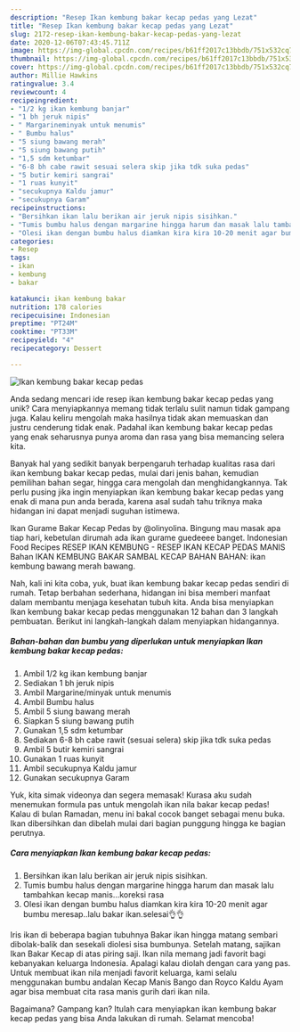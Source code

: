 ```yaml
---
description: "Resep Ikan kembung bakar kecap pedas yang Lezat"
title: "Resep Ikan kembung bakar kecap pedas yang Lezat"
slug: 2172-resep-ikan-kembung-bakar-kecap-pedas-yang-lezat
date: 2020-12-06T07:43:45.711Z
image: https://img-global.cpcdn.com/recipes/b61ff2017c13bbdb/751x532cq70/ikan-kembung-bakar-kecap-pedas-foto-resep-utama.jpg
thumbnail: https://img-global.cpcdn.com/recipes/b61ff2017c13bbdb/751x532cq70/ikan-kembung-bakar-kecap-pedas-foto-resep-utama.jpg
cover: https://img-global.cpcdn.com/recipes/b61ff2017c13bbdb/751x532cq70/ikan-kembung-bakar-kecap-pedas-foto-resep-utama.jpg
author: Millie Hawkins
ratingvalue: 3.4
reviewcount: 4
recipeingredient:
- "1/2 kg ikan kembung banjar"
- "1 bh jeruk nipis"
- " Margarineminyak untuk menumis"
- " Bumbu halus"
- "5 siung bawang merah"
- "5 siung bawang putih"
- "1,5 sdm ketumbar"
- "6-8 bh cabe rawit sesuai selera skip jika tdk suka pedas"
- "5 butir kemiri sangrai"
- "1 ruas kunyit"
- "secukupnya Kaldu jamur"
- "secukupnya Garam"
recipeinstructions:
- "Bersihkan ikan lalu berikan air jeruk nipis sisihkan."
- "Tumis bumbu halus dengan margarine hingga harum dan masak lalu tambahkan kecap manis...koreksi rasa"
- "Olesi ikan dengan bumbu halus diamkan kira kira 10-20 menit agar bumbu meresap..lalu bakar ikan.selesai👌👌"
categories:
- Resep
tags:
- ikan
- kembung
- bakar

katakunci: ikan kembung bakar 
nutrition: 178 calories
recipecuisine: Indonesian
preptime: "PT24M"
cooktime: "PT33M"
recipeyield: "4"
recipecategory: Dessert

---
```



![Ikan kembung bakar kecap pedas](https://img-global.cpcdn.com/recipes/b61ff2017c13bbdb/751x532cq70/ikan-kembung-bakar-kecap-pedas-foto-resep-utama.jpg)

Anda sedang mencari ide resep ikan kembung bakar kecap pedas yang unik? Cara menyiapkannya memang tidak terlalu sulit namun tidak gampang juga. Kalau keliru mengolah maka hasilnya tidak akan memuaskan dan justru cenderung tidak enak. Padahal ikan kembung bakar kecap pedas yang enak seharusnya punya aroma dan rasa yang bisa memancing selera kita.

Banyak hal yang sedikit banyak berpengaruh terhadap kualitas rasa dari ikan kembung bakar kecap pedas, mulai dari jenis bahan, kemudian pemilihan bahan segar, hingga cara mengolah dan menghidangkannya. Tak perlu pusing jika ingin menyiapkan ikan kembung bakar kecap pedas yang enak di mana pun anda berada, karena asal sudah tahu triknya maka hidangan ini dapat menjadi suguhan istimewa.

Ikan Gurame Bakar Kecap Pedas by @olinyolina. Bingung mau masak apa tiap hari, kebetulan dirumah ada ikan gurame guedeeee banget. Indonesian Food Recipes RESEP IKAN KEMBUNG - RESEP IKAN KECAP PEDAS MANIS Bahan IKAN KEMBUNG BAKAR SAMBAL KECAP BAHAN BAHAN: ikan kembung bawang merah bawang.


Nah, kali ini kita coba, yuk, buat ikan kembung bakar kecap pedas sendiri di rumah. Tetap berbahan sederhana, hidangan ini bisa memberi manfaat dalam membantu menjaga kesehatan tubuh kita. Anda bisa menyiapkan Ikan kembung bakar kecap pedas menggunakan 12 bahan dan 3 langkah pembuatan. Berikut ini langkah-langkah dalam menyiapkan hidangannya.

<!--inarticleads1-->

##### Bahan-bahan dan bumbu yang diperlukan untuk menyiapkan Ikan kembung bakar kecap pedas:

1. Ambil 1/2 kg ikan kembung banjar
1. Sediakan 1 bh jeruk nipis
1. Ambil  Margarine/minyak untuk menumis
1. Ambil  Bumbu halus
1. Ambil 5 siung bawang merah
1. Siapkan 5 siung bawang putih
1. Gunakan 1,5 sdm ketumbar
1. Sediakan 6-8 bh cabe rawit (sesuai selera) skip jika tdk suka pedas
1. Ambil 5 butir kemiri sangrai
1. Gunakan 1 ruas kunyit
1. Ambil secukupnya Kaldu jamur
1. Gunakan secukupnya Garam


Yuk, kita simak videonya dan segera memasak! Kurasa aku sudah menemukan formula pas untuk mengolah ikan nila bakar kecap pedas! Kalau di bulan Ramadan, menu ini bakal cocok banget sebagai menu buka. Ikan dibersihkan dan dibelah mulai dari bagian punggung hingga ke bagian perutnya. 

<!--inarticleads2-->

##### Cara menyiapkan Ikan kembung bakar kecap pedas:

1. Bersihkan ikan lalu berikan air jeruk nipis sisihkan.
1. Tumis bumbu halus dengan margarine hingga harum dan masak lalu tambahkan kecap manis...koreksi rasa
1. Olesi ikan dengan bumbu halus diamkan kira kira 10-20 menit agar bumbu meresap..lalu bakar ikan.selesai👌👌


Iris ikan di beberapa bagian tubuhnya Bakar ikan hingga matang sembari dibolak-balik dan sesekali diolesi sisa bumbunya. Setelah matang, sajikan Ikan Bakar Kecap di atas piring saji. Ikan nila memang jadi favorit bagi kebanyakan keluarga Indonesia. Apalagi kalau diolah dengan cara yang pas. Untuk membuat ikan nila menjadi favorit keluarga, kami selalu menggunakan bumbu andalan Kecap Manis Bango dan Royco Kaldu Ayam agar bisa membuat cita rasa manis gurih dari ikan nila. 

Bagaimana? Gampang kan? Itulah cara menyiapkan ikan kembung bakar kecap pedas yang bisa Anda lakukan di rumah. Selamat mencoba!
